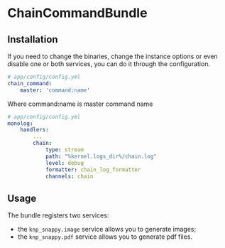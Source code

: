 ChainCommandBundle
==================

Installation
------------


If you need to change the binaries, change the instance options or even disable one or both services, you can do it through the configuration.

```yaml
# app/config/config.yml
chain_command:
    master: 'command:name'
```

Where command:name is master command name

```yaml
# app/config/config.yml
monolog:
    handlers:
        ...
        chain:
            type: stream
            path: "%kernel.logs_dir%/chain.log"
            level: debug
            formatter: chain_log_formatter
            channels: chain
```

Usage
-----

The bundle registers two services:

 - the `knp_snappy.image` service allows you to generate images;
 - the `knp_snappy.pdf` service allows you to generate pdf files.
